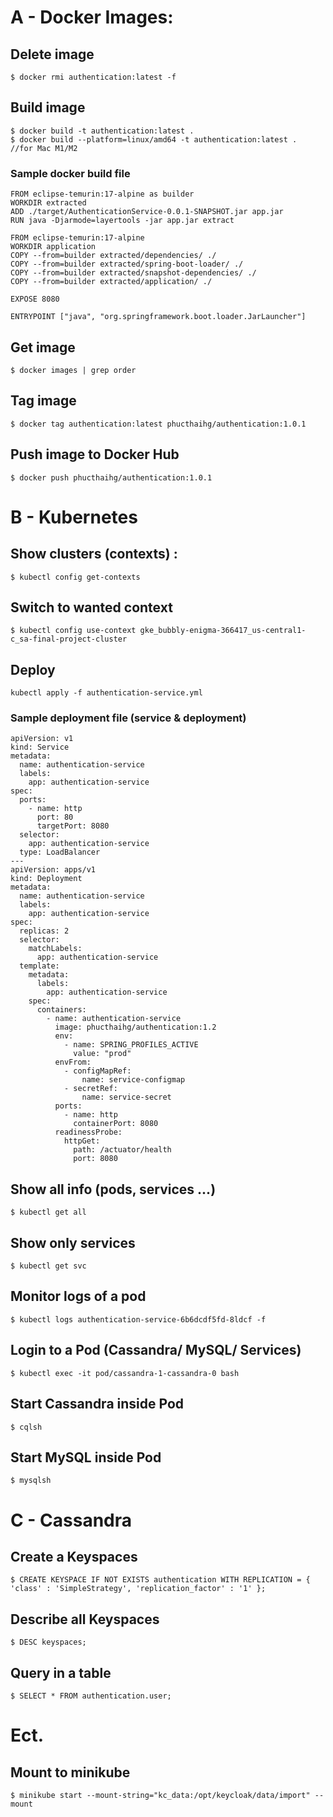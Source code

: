 # A - Docker Images:

## Delete image 
```
$ docker rmi authentication:latest -f
```

## Build image
```
$ docker build -t authentication:latest .
$ docker build --platform=linux/amd64 -t authentication:latest .  //for Mac M1/M2
```
### Sample docker build file
```
FROM eclipse-temurin:17-alpine as builder
WORKDIR extracted
ADD ./target/AuthenticationService-0.0.1-SNAPSHOT.jar app.jar
RUN java -Djarmode=layertools -jar app.jar extract

FROM eclipse-temurin:17-alpine
WORKDIR application
COPY --from=builder extracted/dependencies/ ./
COPY --from=builder extracted/spring-boot-loader/ ./
COPY --from=builder extracted/snapshot-dependencies/ ./
COPY --from=builder extracted/application/ ./

EXPOSE 8080

ENTRYPOINT ["java", "org.springframework.boot.loader.JarLauncher"]
```


## Get image
```
$ docker images | grep order
```

## Tag image
```
$ docker tag authentication:latest phucthaihg/authentication:1.0.1
```

## Push image to Docker Hub
```
$ docker push phucthaihg/authentication:1.0.1
```


# B - Kubernetes

## Show clusters (contexts) :
```
$ kubectl config get-contexts
```

## Switch to wanted context
```
$ kubectl config use-context gke_bubbly-enigma-366417_us-central1-c_sa-final-project-cluster
```

## Deploy
```
kubectl apply -f authentication-service.yml
```

### Sample deployment file (service & deployment)
```
apiVersion: v1
kind: Service
metadata:
  name: authentication-service
  labels:
    app: authentication-service
spec:
  ports:
    - name: http
      port: 80
      targetPort: 8080
  selector:
    app: authentication-service
  type: LoadBalancer
---
apiVersion: apps/v1
kind: Deployment
metadata:
  name: authentication-service
  labels:
    app: authentication-service
spec:
  replicas: 2
  selector:
    matchLabels:
      app: authentication-service
  template:
    metadata:
      labels:
        app: authentication-service
    spec:
      containers:
        - name: authentication-service
          image: phucthaihg/authentication:1.2
          env:
            - name: SPRING_PROFILES_ACTIVE
              value: "prod"
          envFrom:
            - configMapRef:
                name: service-configmap
            - secretRef:
                name: service-secret
          ports:
            - name: http
              containerPort: 8080
          readinessProbe:
            httpGet:
              path: /actuator/health
              port: 8080
```

## Show all info (pods, services ...)
```
$ kubectl get all
```

## Show only services
```
$ kubectl get svc
```

## Monitor logs of a pod
```
$ kubectl logs authentication-service-6b6dcdf5fd-8ldcf -f
```

## Login to a Pod (Cassandra/ MySQL/ Services) 
```
$ kubectl exec -it pod/cassandra-1-cassandra-0 bash
```

## Start Cassandra inside Pod
```
$ cqlsh
```

## Start MySQL inside Pod
```
$ mysqlsh
```

# C - Cassandra

## Create a Keyspaces
```
$ CREATE KEYSPACE IF NOT EXISTS authentication WITH REPLICATION = { 'class' : 'SimpleStrategy', 'replication_factor' : '1' };
```

## Describe all Keyspaces
```
$ DESC keyspaces;
```

## Query in a table
```
$ SELECT * FROM authentication.user;
```

# Ect.

## Mount to minikube
```
$ minikube start --mount-string="kc_data:/opt/keycloak/data/import" --mount
```
